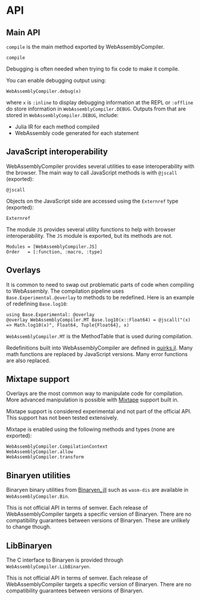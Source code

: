 # API

## Main API

`compile` is the main method exported by WebAssemblyCompiler.

```@docs
compile
```

Debugging is often needed when trying to fix code to make it compile.

You can enable debugging output using:

    WebAssemblyCompiler.debug(x)

where `x` is `:inline` to display debugging information at the REPL 
or `:offline` do store information in `WebAssemblyCompiler.DEBUG`.
Outputs from that are stored in `WebAssemblyCompiler.DEBUG`, include:
* Julia IR for each method compiled
* WebAssembly code generated for each statement

## JavaScript interoperability

WebAssemblyCompiler provides several utilities to ease interoperability with the browser.
The main way to call JavaScript methods is with `@jscall` (exported):

```@docs
@jscall
```

Objects on the JavaScript side are accessed using the `Externref` type (exported):

```@docs
Externref
```

The module `JS` provides several utility functions to help with browser interoperability.
The `JS` module is exported, but its methods are not.

```@autodocs
Modules = [WebAssemblyCompiler.JS]
Order   = [:function, :macro, :type]
```

## Overlays

It is common to need to swap out problematic parts of code when compiling to WebAssembly.
The compilation pipeline uses `Base.Experimental.@overlay` to methods to be redefined. 
Here is an example of redefining `Base.log10`:

```
using Base.Experimental: @overlay
@overlay WebAssemblyCompiler.MT Base.log10(x::Float64) = @jscall("(x) => Math.log10(x)", Float64, Tuple{Float64}, x)
```

`WebAssemblyCompiler.MT` is the MethodTable that is used during compilation.

Redefinitions built into WebAssemblyCompiler are defined in 
[quirks.jl](https://github.com/tshort/WebAssemblyCompiler.jl/blob/main/src/quirks.jl).
Many math functions are replaced by JavaScript versions.
Many error functions are also replaced.

## Mixtape support

Overlays are the most common way to manipulate code for compilation.
More advanced manipulation is possible with [Mixtape](https://github.com/JuliaCompilerPlugins/Mixtape.jl) support built in.

Mixtape support is considered experimental and not part of the official API.
This support has not been tested extensively.

Mixtape is enabled using the following methods and types (none are exported):

```@docs
WebAssemblyCompiler.CompilationContext 
WebAssemblyCompiler.allow 
WebAssemblyCompiler.transform 
```

## Binaryen utilities

Binaryen binary utilities from [Binaryen_jll](https://github.com/JuliaBinaryWrappers/Binaryen_jll.jl) 
such as `wasm-dis` are available in `WebAssemblyCompiler.Bin`.

This is not official API in terms of semver. 
Each release of WebAssemblyCompiler targets a specific version of Binaryen. 
There are no compatibility guarantees between versions of Binaryen. 
These are unlikely to change though.

## LibBinaryen

The C interface to Binaryen is provided through `WebAssemblyCompiler.LibBinaryen`. 

This is not official API in terms of semver. 
Each release of WebAssemblyCompiler targets a specific version of Binaryen. 
There are no compatibility guarantees between versions of Binaryen.

